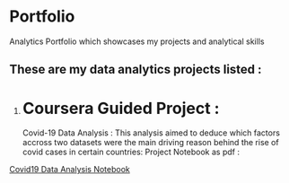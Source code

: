 # Portfolio
Analytics Portfolio which showcases my projects and analytical skills
## These are my data analytics projects listed :

1.  # Coursera Guided Project  :
     Covid-19 Data Analysis :
       This analysis aimed to deduce which factors accross two datasets were the main driving reason behind the rise of covid cases in certain countries:
    Project Notebook as pdf : 
           
[Covid19 Data Analysis Notebook](https://github.com/user-attachments/files/19406357/Covid19.Data.Analysis.Notebook.1.pdf)
